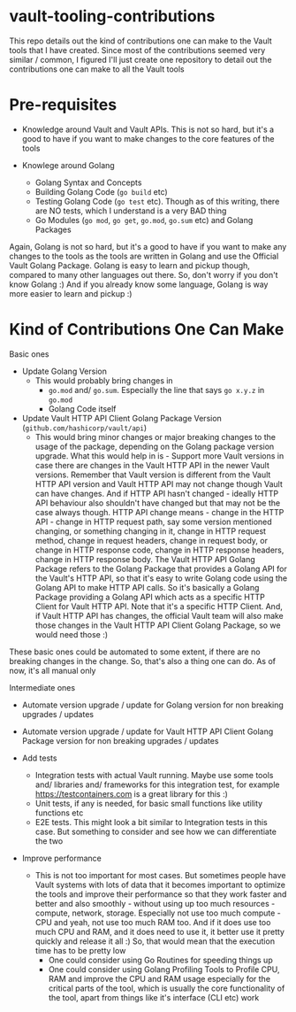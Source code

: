 # vault-tooling-contributions

This repo details out the kind of contributions one can make to the Vault tools that I have created. Since most of the contributions seemed very similar / common, I figured I'll just create one repository to detail out the contributions one can make to all the Vault tools

# Pre-requisites

- Knowledge around Vault and Vault APIs. This is not so hard, but it's a good to have if you want to make changes to the core features of the tools

- Knowlege around Golang
  - Golang Syntax and Concepts
  - Building Golang Code (`go build` etc)
  - Testing Golang Code (`go test` etc). Though as of this writing, there are NO tests, which I understand is a very BAD thing
  - Go Modules (`go mod`, `go get`, `go.mod`, `go.sum` etc) and Golang Packages

Again, Golang is not so hard, but it's a good to have if you want to make any changes to the tools as the tools are written in Golang and use the Official Vault Golang Package. Golang is easy to learn and pickup though, compared to many other languages out there. So, don't worry if you don't know Golang :) And if you already know some language, Golang is way more easier to learn and pickup :)

# Kind of Contributions One Can Make

Basic ones
- Update Golang Version
  - This would probably bring changes in
    - `go.mod` and/ `go.sum`. Especially the line that says `go x.y.z` in `go.mod`
    - Golang Code itself
- Update Vault HTTP API Client Golang Package Version (`github.com/hashicorp/vault/api`)
  - This would bring minor changes or major breaking changes to the usage of the package, depending on the Golang package version upgrade. What this would help in is - Support more Vault versions in case there are changes in the Vault HTTP API in the newer Vault versions. Remember that Vault version is different from the Vault HTTP API version and Vault HTTP API may not change though Vault can have changes. And if HTTP API hasn't changed - ideally HTTP API behaviour also shouldn't have changed but that may not be the case always though. HTTP API change means - change in the HTTP API - change in HTTP request path, say some version mentioned changing, or something changing in it, change in HTTP request method, change in request headers, change in request body, or change in HTTP response code, change in HTTP response headers, change in HTTP response body. The Vault HTTP API Golang Package refers to the Golang Package that provides a Golang API for the Vault's HTTP API, so that it's easy to write Golang code using the Golang API to make HTTP API calls. So it's basically a Golang Package providing a Golang API which acts as a specific HTTP Client for Vault HTTP API. Note that it's a specific HTTP Client. And, if Vault HTTP API has changes, the official Vault team will also make those changes in the Vault HTTP API Client Golang Package, so we would need those :)

These basic ones could be automated to some extent, if there are no breaking changes in the change. So, that's also a thing one can do. As of now, it's all manual only

Intermediate ones
- Automate version upgrade / update for Golang version for non breaking upgrades / updates
- Automate version upgrade / update for Vault HTTP API Client Golang Package version for non breaking upgrades / updates
- Add tests
  - Integration tests with actual Vault running. Maybe use some tools and/ libraries and/ frameworks for this integration test, for example https://testcontainers.com is a great library for this :)
  - Unit tests, if any is needed, for basic small functions like utility functions etc
  - E2E tests. This might look a bit similar to Integration tests in this case. But something to consider and see how we can differentiate the two

- Improve performance
  - This is not too important for most cases. But sometimes people have Vault systems with lots of data that it becomes important to optimize the tools and improve their performance so that they work faster and better and also smoothly - without using up too much resources - compute, network, storage. Especially not use too much compute - CPU and yeah, not use too much RAM too. And if it does use too much CPU and RAM, and it does need to use it, it better use it pretty quickly and release it all :) So, that would mean that the execution time has to be pretty low
    - One could consider using Go Routines for speeding things up
    - One could consider using Golang Profiling Tools to Profile CPU, RAM and improve the CPU and RAM usage especially for the critical parts of the tool, which is usually the core functionality of the tool, apart from things like it's interface (CLI etc) work

